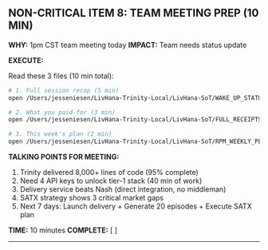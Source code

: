 ## NON-CRITICAL ITEM 8: TEAM MEETING PREP (10 MIN)

**WHY:** 1pm CST team meeting today
**IMPACT:** Team needs status update

**EXECUTE:**

Read these 3 files (10 min total):
```bash
# 1. Full session recap (5 min)
open /Users/jesseniesen/LivHana-Trinity-Local/LivHana-SoT/WAKE_UP_STATUS_COMPLETE.md

# 2. What you paid for (3 min)
open /Users/jesseniesen/LivHana-Trinity-Local/LivHana-SoT/FULL_RECEIPTS_WAKE_UP_REPORT.md

# 3. This week's plan (2 min)
open /Users/jesseniesen/LivHana-Trinity-Local/LivHana-SoT/RPM_WEEKLY_PLAN_OCT7-14_2025.md
```

**TALKING POINTS FOR MEETING:**
1. Trinity delivered 8,000+ lines of code (95% complete)
2. Need 4 API keys to unlock tier-1 stack (40 min of work)
3. Delivery service beats Nash (direct integration, no middleman)
4. SATX strategy shows 3 critical market gaps
5. Next 7 days: Launch delivery + Generate 20 episodes + Execute SATX plan

**TIME:** 10 minutes
**COMPLETE:** [ ]

---
